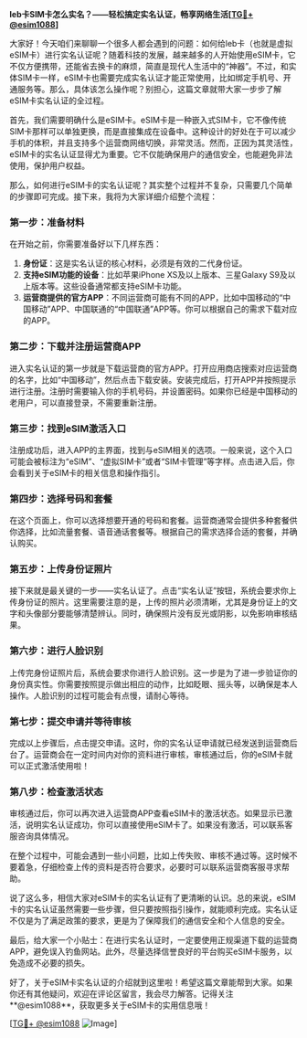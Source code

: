 **leb卡SIM卡怎么实名？——轻松搞定实名认证，畅享网络生活[[TG💪+ @esim1088](https://t.me/s/esim1088)]**

大家好！今天咱们来聊聊一个很多人都会遇到的问题：如何给leb卡（也就是虚拟eSIM卡）进行实名认证呢？随着科技的发展，越来越多的人开始使用eSIM卡，它不仅方便携带，还能省去换卡的麻烦，简直是现代人生活中的“神器”。不过，和实体SIM卡一样，eSIM卡也需要完成实名认证才能正常使用，比如绑定手机号、开通服务等。那么，具体该怎么操作呢？别担心，这篇文章就带大家一步步了解eSIM卡实名认证的全过程。

首先，我们需要明确什么是eSIM卡。eSIM卡是一种嵌入式SIM卡，它不像传统SIM卡那样可以单独更换，而是直接集成在设备中。这种设计的好处在于可以减少手机的体积，并且支持多个运营商网络切换，非常灵活。然而，正因为其灵活性，eSIM卡的实名认证显得尤为重要。它不仅能确保用户的通信安全，也能避免非法使用，保护用户权益。

那么，如何进行eSIM卡的实名认证呢？其实整个过程并不复杂，只需要几个简单的步骤即可完成。接下来，我将为大家详细介绍整个流程：

### **第一步：准备材料**
在开始之前，你需要准备好以下几样东西：
1. **身份证**：这是实名认证的核心材料，必须是有效的二代身份证。
2. **支持eSIM功能的设备**：比如苹果iPhone XS及以上版本、三星Galaxy S9及以上版本等。这些设备通常都支持eSIM卡功能。
3. **运营商提供的官方APP**：不同运营商可能有不同的APP，比如中国移动的“中国移动”APP、中国联通的“中国联通”APP等。你可以根据自己的需求下载对应的APP。

### **第二步：下载并注册运营商APP**
进入实名认证的第一步就是下载运营商的官方APP。打开应用商店搜索对应运营商的名字，比如“中国移动”，然后点击下载安装。安装完成后，打开APP并按照提示进行注册。注册时需要输入你的手机号码，并设置密码。如果你已经是中国移动的老用户，可以直接登录，不需要重新注册。

### **第三步：找到eSIM激活入口**
注册成功后，进入APP的主界面，找到与eSIM相关的选项。一般来说，这个入口可能会被标注为“eSIM”、“虚拟SIM卡”或者“SIM卡管理”等字样。点击进入后，你会看到关于eSIM卡的相关信息和操作指引。

### **第四步：选择号码和套餐**
在这个页面上，你可以选择想要开通的号码和套餐。运营商通常会提供多种套餐供你选择，比如流量套餐、语音通话套餐等。根据自己的需求选择合适的套餐，并确认购买。

### **第五步：上传身份证照片**
接下来就是最关键的一步——实名认证了。点击“实名认证”按钮，系统会要求你上传身份证的照片。这里需要注意的是，上传的照片必须清晰，尤其是身份证上的文字和头像部分要能够清楚辨认。同时，确保照片没有反光或阴影，以免影响审核结果。

### **第六步：进行人脸识别**
上传完身份证照片后，系统会要求你进行人脸识别。这一步是为了进一步验证你的身份真实性。你需要按照提示做出相应的动作，比如眨眼、摇头等，以确保是本人操作。人脸识别的过程可能会有点慢，请耐心等待。

### **第七步：提交申请并等待审核**
完成以上步骤后，点击提交申请。这时，你的实名认证申请就已经发送到运营商后台了。运营商会在一定时间内对你的资料进行审核，审核通过后，你的eSIM卡就可以正式激活使用啦！

### **第八步：检查激活状态**
审核通过后，你可以再次进入运营商APP查看eSIM卡的激活状态。如果显示已激活，说明实名认证成功，你可以直接使用eSIM卡了。如果没有激活，可以联系客服咨询具体情况。

在整个过程中，可能会遇到一些小问题，比如上传失败、审核不通过等。这时候不要着急，仔细检查上传的资料是否符合要求，必要时可以联系运营商客服寻求帮助。

说了这么多，相信大家对eSIM卡的实名认证有了更清晰的认识。总的来说，eSIM卡的实名认证虽然需要一些步骤，但只要按照指引操作，就能顺利完成。实名认证不仅是为了满足政策的要求，更是为了保障我们的通信安全和个人信息的安全。

最后，给大家一个小贴士：在进行实名认证时，一定要使用正规渠道下载的运营商APP，避免误入钓鱼网站。此外，尽量选择信誉良好的平台购买eSIM卡服务，以免造成不必要的损失。

好了，关于eSIM卡实名认证的介绍就到这里啦！希望这篇文章能帮到大家。如果你还有其他疑问，欢迎在评论区留言，我会尽力解答。记得关注**@esim1088**，获取更多关于eSIM卡的实用信息哦！

[[TG💪+ @esim1088](https://t.me/s/esim1088) ![Image](https://i.postimg.cc/4NQfJmqS/Snipaste-2025-05-13-00-14-12.png)]